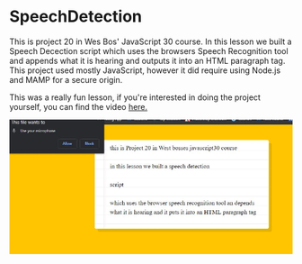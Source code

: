 # SpeechDetection

<p>This is project 20 in Wes Bos' JavaScript 30 course.  In this lesson we built a Speech Decection script which uses the browsers Speech Recognition tool and appends what it is hearing and outputs it into an HTML paragraph tag.  This project used mostly JavaScript, however it did require using Node.js and MAMP for a secure origin.</p>

<p>This was a really fun lesson, if you're interested in doing the project yourself, you can find the video <a href="https://www.youtube.com/watch?v=0mJC0A72Fnw&list=PLu8EoSxDXHP6CGK4YVJhL_VWetA865GOH&index=20">here.</a></p>

![](images/project.JPG)
